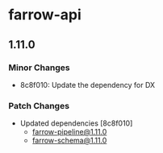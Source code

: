 # farrow-api

## 1.11.0

### Minor Changes

- 8c8f010: Update the dependency for DX

### Patch Changes

- Updated dependencies [8c8f010]
  - farrow-pipeline@1.11.0
  - farrow-schema@1.11.0
